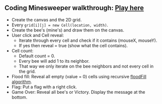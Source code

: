 ## Coding Minesweeper walkthrough: [Play here](https://pratham87.github.io/Minesweeper/)

* Create the canvas and the 2D grid.
* Every ```grid[i][j] = new Cell(location, width)```.
* Create the bee's (mine's) and draw them on the canvas.
* User click and Cell reveal:
  * Iterate through every cell and check if it contains (mouseX, mouseY).
  * If yes then reveal = true (show what the cell contains).
* Cell count:
  * Default count = 0.
  * Every bee will add 1 to its neighbor.
  * That way we only iterate on the bee neighbors and not every cell in the grid.
* Flood fill: Reveal all empty (value = 0) cells using recursive [floodFill algorithm](https://en.wikipedia.org/wiki/Flood_fill).
* Flag: Put a flag with a right click.
* Game Over: Reveal all bee's or Victory. Display the message at the bottom.
